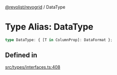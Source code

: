 [@revolist/revogrid](README.md) / DataType

# Type Alias: DataType

```ts
type DataType: { [T in ColumnProp]: DataFormat };
```

## Defined in

[src/types/interfaces.ts:408](https://github.com/revolist/revogrid/blob/74012ec30398bf39d0acc929bd7f7963856aba4e/src/types/interfaces.ts#L408)
